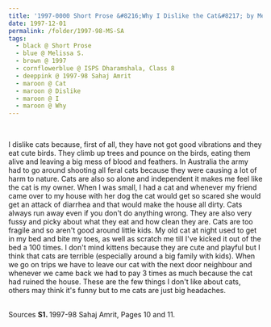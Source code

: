 ```yaml
---
title: '1997-0000 Short Prose &#8216;Why I Dislike the Cat&#8217; by Melissa S., ISPS Dharamshala, Class 8 from 1997-98 Sahaj Amrit, Pages 10 and 11'
date: 1997-12-01
permalink: /folder/1997-98-MS-SA
tags:
  - black @ Short Prose
  - blue @ Melissa S.
  - brown @ 1997
  - cornflowerblue @ ISPS Dharamshala, Class 8
  - deeppink @ 1997-98 Sahaj Amrit
  - maroon @ Cat
  - maroon @ Dislike
  - maroon @ I
  - maroon @ Why
---
```


<br>

<p>
I dislike cats because, first of all, they have not got good vibrations and they eat cute birds. They climb up trees and pounce on the birds, eating them alive and leaving a big mess of blood and feathers. In Australia the army had to go around shooting all feral cats because they were causing a lot of harm to nature. Cats are also so alone and independent it makes me feel like the cat is my owner. When I was small, I had a cat and whenever my friend came over to my house with her dog the cat would get so scared she would get an attack of diarrhea and that would make the house all dirty. Cats always run away even if you don't do anything wrong. They are also very fussy and picky about what they eat and how clean they are. Cats are too fragile and so aren't good around little kids. My old cat at night used to get in my bed and bite my toes, as well as scratch me till I've kicked it out of the bed a 100 times. I don't mind kittens because they are cute and playful but I think that cats are terrible (especially around a big family with kids). When we go on trips we have to leave our cat with the next door neighbour and whenever we came back we had to pay 3 times as much because the cat had ruined the house. These are the few things I don't like about cats, others may think it's funny but to me cats are just big headaches.
</p>

<br>

<wave-list>
<list-title color="DarkSeaGreen" width="40">Sources</list-title>
  <list-item color="BlanchedAlmond"  width="280"><b>S1. </b> 1997-98 Sahaj Amrit, Pages 10 and 11.</list-item>
</wave-list>